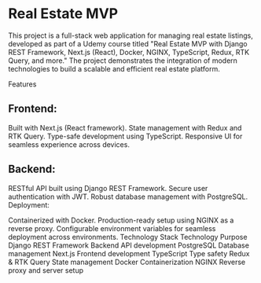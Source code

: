 # Real Estate MVP
This project is a full-stack web application for managing real estate listings, developed as part of a Udemy course titled "Real Estate MVP with Django REST Framework, Next.js (React), Docker, NGINX, TypeScript, Redux, RTK Query, and more." The project demonstrates the integration of modern technologies to build a scalable and efficient real estate platform.

Features
## Frontend:

Built with Next.js (React framework).
State management with Redux and RTK Query.
Type-safe development using TypeScript.
Responsive UI for seamless experience across devices.
## Backend:

RESTful API built using Django REST Framework.
Secure user authentication with JWT.
Robust database management with PostgreSQL.
Deployment:

Containerized with Docker.
Production-ready setup using NGINX as a reverse proxy.
Configurable environment variables for seamless deployment across environments.
Technology Stack
Technology	Purpose
Django REST Framework	Backend API development
PostgreSQL	Database management
Next.js	Frontend development
TypeScript	Type safety
Redux & RTK Query	State management
Docker	Containerization
NGINX	Reverse proxy and server setup
